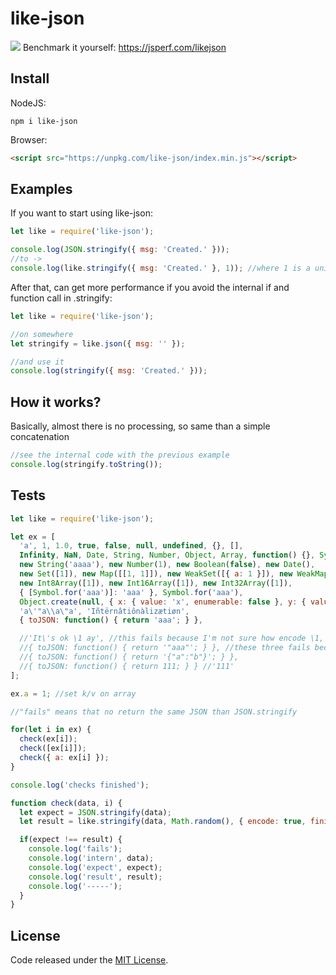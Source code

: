 # like-json

![](https://vgy.me/qNZSmP.png)
Benchmark it yourself: https://jsperf.com/likejson

## Install
NodeJS:
```
npm i like-json
```
Browser:
```html
<script src="https://unpkg.com/like-json/index.min.js"></script>
```

## Examples
If you want to start using like-json:
```javascript
let like = require('like-json');

console.log(JSON.stringify({ msg: 'Created.' }));
//to ->
console.log(like.stringify({ msg: 'Created.' }, 1)); //where 1 is a unique id for this struct
```

After that, can get more performance if you avoid the internal if and function call in .stringify:
```javascript
let like = require('like-json');

//on somewhere
let stringify = like.json({ msg: '' });

//and use it
console.log(stringify({ msg: 'Created.' }));
```

## How it works?
Basically, almost there is no processing, so same than a simple concatenation
```javascript
//see the internal code with the previous example
console.log(stringify.toString());
```

## Tests
```javascript
let like = require('like-json');

let ex = [
  'a', 1, 1.0, true, false, null, undefined, {}, [],
  Infinity, NaN, Date, String, Number, Object, Array, function() {}, Symbol,
  new String('aaaa'), new Number(1), new Boolean(false), new Date(),
  new Set([1]), new Map([[1, 1]]), new WeakSet([{ a: 1 }]), new WeakMap([[{ a: 1 }, 1]]),
  new Int8Array([1]), new Int16Array([1]), new Int32Array([1]),
  { [Symbol.for('aaa')]: 'aaa' }, Symbol.for('aaa'),
  Object.create(null, { x: { value: 'x', enumerable: false }, y: { value: 'y', enumerable: true } }),
  'a\'"a\\a\"a', 'Iñtërnâtiônàlizætiøn', 
  { toJSON: function() { return 'aaa'; } },

  //'It\'s ok \1 ay', //this fails because I'm not sure how encode \1, \4, etc properly and optimized way
  //{ toJSON: function() { return '"aaa"'; } }, //these three fails because toJSON behaviour is very simple (only strings)
  //{ toJSON: function() { return '{"a":"b"}'; } },
  //{ toJSON: function() { return 111; } } //'111'
];

ex.a = 1; //set k/v on array

//"fails" means that no return the same JSON than JSON.stringify

for(let i in ex) {
  check(ex[i]);
  check([ex[i]]);
  check({ a: ex[i] });
}

console.log('checks finished');

function check(data, i) {
  let expect = JSON.stringify(data);
  let result = like.stringify(data, Math.random(), { encode: true, finite: true });

  if(expect !== result) {
    console.log('fails');
    console.log('intern', data);
    console.log('expect', expect);
    console.log('result', result);
    console.log('-----');
  }
}

```

## License
Code released under the [MIT License](https://github.com/LuKks/like-json/blob/master/LICENSE).
